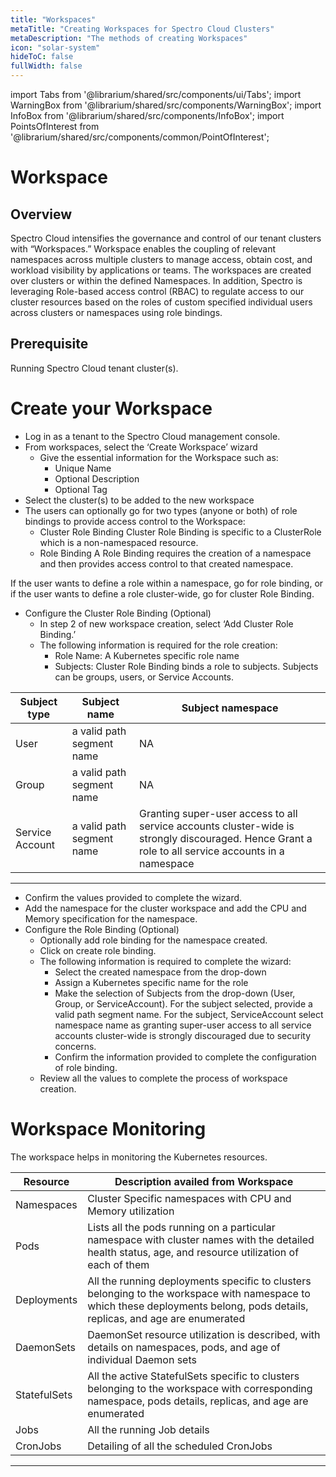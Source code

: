 ```yaml
---
title: "Workspaces"
metaTitle: "Creating Workspaces for Spectro Cloud Clusters"
metaDescription: "The methods of creating Workspaces"
icon: "solar-system"
hideToC: false
fullWidth: false
---
```


import Tabs from '@librarium/shared/src/components/ui/Tabs';
import WarningBox from '@librarium/shared/src/components/WarningBox';
import InfoBox from '@librarium/shared/src/components/InfoBox';
import PointsOfInterest from '@librarium/shared/src/components/common/PointOfInterest';


# Workspace
## Overview

Spectro Cloud intensifies the governance and control of our tenant clusters with “Workspaces.” Workspace enables the coupling of relevant namespaces across multiple clusters to manage access, obtain cost, and workload visibility by applications or teams. The workspaces are created over clusters or within the defined Namespaces. In addition, Spectro is leveraging Role-based access control (RBAC) to regulate access to our cluster resources based on the roles of custom specified individual users across clusters or namespaces using role bindings.
## Prerequisite
Running Spectro Cloud tenant cluster(s).

# Create your Workspace
* Log in as a tenant to the Spectro Cloud management console.
* From workspaces, select the ‘Create Workspace’ wizard
  * Give the essential information for the Workspace such as:
    * Unique Name
    * Optional Description
    * Optional Tag 
* Select the cluster(s) to be added to the new workspace
* The users can optionally go for two types (anyone or both) of role bindings to provide access control to the Workspace:
  * Cluster Role Binding
Cluster Role Binding is specific to a ClusterRole which is a non-namespaced resource. 
  * Role Binding
A Role Binding requires the creation of a  namespace and then provides access control to that created namespace. 

<InfoBox>
If the user wants to define a role within a namespace, go for role binding, or if the user wants to define a role cluster-wide, go for cluster Role Binding.
</InfoBox>

* Configure the Cluster Role Binding (Optional)
  * In step 2 of new workspace creation, select ‘Add Cluster Role Binding.’
  * The following information is required for the role creation:
    * Role Name: A Kubernetes specific role name
    * Subjects: Cluster Role Binding binds a role to subjects. Subjects can be groups, users, or Service Accounts.

|Subject type |Subject name |Subject namespace|
|-------------|-------------|-----------------|
|User|a valid path segment name|NA|
|Group|a valid path segment name|NA|
|Service Account|a valid path segment name|Granting super-user access to all service accounts cluster-wide is strongly discouraged. Hence Grant a role to all service accounts in a namespace|
------------
  * Confirm the values provided to complete the wizard.
* Add the namespace for the cluster workspace and add the CPU and Memory specification for the namespace.
* Configure the Role Binding (Optional)
  * Optionally add role binding for the namespace created.
  * Click on create role binding.
  * The following information is required to complete the wizard:
      * Select the created namespace from the drop-down
      * Assign a Kubernetes specific name for the role
      * Make the selection of Subjects from the drop-down (User, Group, or ServiceAccount). For the subject selected, provide a valid path segment name. For the subject, ServiceAccount select namespace name as granting super-user access to all service accounts cluster-wide is strongly discouraged due to security concerns. 
      * Confirm the information provided to complete the configuration of role binding.
  * Review all the values to complete the process of workspace creation.

#  Workspace Monitoring
The workspace helps in monitoring the  Kubernetes resources. 

|Resource|Description availed from Workspace|
|---|-----|
|Namespaces|Cluster Specific namespaces with CPU and Memory utilization|
|Pods|Lists all the pods running on a particular namespace with cluster names with the detailed health status, age, and resource utilization of each of them|
|Deployments|All the running deployments specific to clusters belonging to the workspace with namespace to which these deployments belong, pods details, replicas, and age are enumerated|
|DaemonSets|DaemonSet resource utilization is described, with details on namespaces, pods, and age of individual Daemon sets|
|StatefulSets|All the active StatefulSets specific to clusters belonging to the workspace with corresponding namespace, pods details, replicas, and age are enumerated|
|Jobs|All the running Job details|
|CronJobs|Detailing of all the scheduled CronJobs|
------------

 
 
 
 
  
